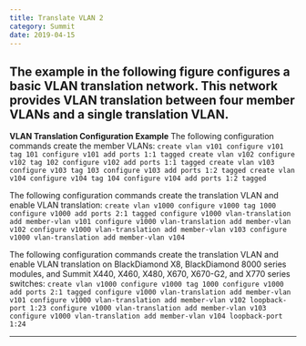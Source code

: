 ```yaml
---
title: Translate VLAN 2
category: Summit
date: 2019-04-15
---
```


The example in the following figure configures a basic VLAN translation network. This network provides VLAN translation between four member VLANs and a single translation VLAN.
-----


**VLAN Translation Configuration Example**
The following configuration commands create the member VLANs:
`create vlan v101
configure v101 tag 101
configure v101 add ports 1:1 tagged
create vlan v102
configure v102 tag 102
configure v102 add ports 1:1 tagged
create vlan v103
configure v103 tag 103
configure v103 add ports 1:2 tagged
create vlan v104
configure v104 tag 104
configure v104 add ports 1:2 tagged`

The following configuration commands create the translation VLAN and enable VLAN translation:
`create vlan v1000
configure v1000 tag 1000
configure v1000 add ports 2:1 tagged
configure v1000 vlan-translation add member-vlan v101
configure v1000 vlan-translation add member-vlan v102
configure v1000 vlan-translation add member-vlan v103
configure v1000 vlan-translation add member-vlan v104`

The following configuration commands create the translation VLAN and enable VLAN translation on BlackDiamond X8, BlackDiamond 8000 series modules, and Summit X440, X460, X480, X670, X670-G2, and X770 series switches:
`create vlan v1000
configure v1000 tag 1000
configure v1000 add ports 2:1 tagged
configure v1000 vlan-translation add member-vlan v101
configure v1000 vlan-translation add member-vlan v102 loopback-port 1:23
configure v1000 vlan-translation add member-vlan v103
configure v1000 vlan-translation add member-vlan v104 loopback-port 1:24`

-----